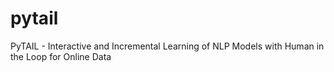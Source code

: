 # pytail
PyTAIL - Interactive and Incremental Learning of NLP Models with Human in the Loop for Online Data
